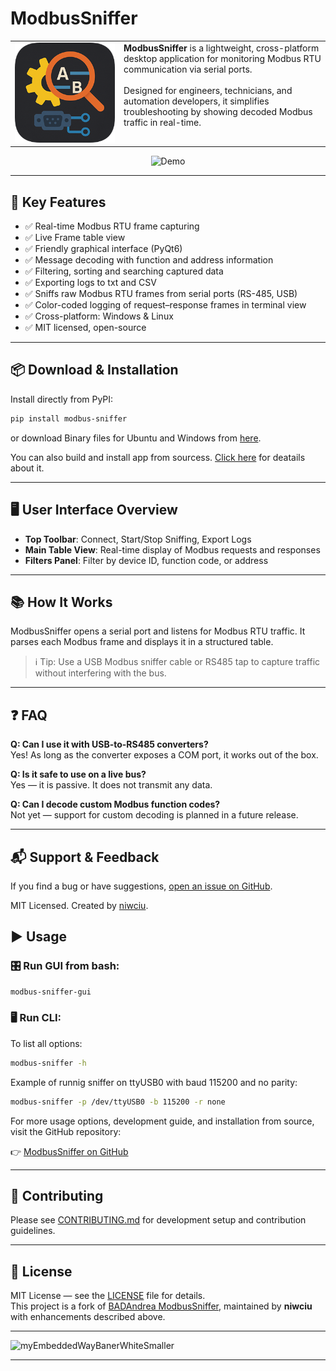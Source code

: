 
# ModbusSniffer




<table style="width: 100%; border: none; align:center">
<tr>
  </td>
    <td style="width: 160px; vertical-align: top;">
    <img src="./img/icon-4.png" alt="ModbusSniffer logo">
  </td>
  <td style="vertical-align: top;">
    <strong>ModbusSniffer</strong> is a lightweight, cross-platform desktop application for monitoring Modbus RTU communication via serial ports.<br><br>
    Designed for engineers, technicians, and automation developers, it simplifies troubleshooting by showing decoded Modbus traffic in real-time.

</tr>
</table>
<div align="center">
<img src="https://github.com/niwciu/ModbusSniffer/blob/main/doc/gui.gif?raw=true" alt="Demo" />
</div>

---

## 🚀 Key Features

- ✅ Real-time Modbus RTU frame capturing
- ✅ Live Frame table view
- ✅ Friendly graphical interface (PyQt6)
- ✅ Message decoding with function and address information
- ✅ Filtering, sorting and searching captured data
- ✅ Exporting logs to txt and CSV
- ✅ Sniffs raw Modbus RTU frames from serial ports (RS-485, USB)
- ✅ Color-coded logging of request–response frames in terminal view
- ✅ Cross-platform: Windows & Linux
- ✅ MIT licensed, open-source

---

## 📦 Download & Installation

Install directly from PyPI:

```bash
pip install modbus-sniffer
```
or download Binary files for Ubuntu and Windows from [here](https://github.com/niwciu/ModbusSniffer/releases).

You can also build and install app from sourcess. [Click here](https://github.com/niwciu/ModbusSniffer/blob/main/CONTRIBUTING.md#%EF%B8%8F-build--install)
 for deatails about it.



---

## 🖥️ User Interface Overview

- **Top Toolbar**: Connect, Start/Stop Sniffing, Export Logs
- **Main Table View**: Real-time display of Modbus requests and responses
- **Filters Panel**: Filter by device ID, function code, or address

---

## 📚 How It Works

ModbusSniffer opens a serial port and listens for Modbus RTU traffic. It parses each Modbus frame and displays it in a structured table.

> ℹ️ Tip: Use a USB Modbus sniffer cable or RS485 tap to capture traffic without interfering with the bus.

---

## ❓ FAQ

**Q: Can I use it with USB-to-RS485 converters?**  
Yes! As long as the converter exposes a COM port, it works out of the box.

**Q: Is it safe to use on a live bus?**  
Yes — it is passive. It does not transmit any data.

**Q: Can I decode custom Modbus function codes?**  
Not yet — support for custom decoding is planned in a future release.

---

## 📬 Support & Feedback

If you find a bug or have suggestions, [open an issue on GitHub](https://github.com/niwciu/ModbusSniffer/issues).

MIT Licensed. Created by [niwciu](https://github.com/niwciu).




## ▶️ Usage

### 🎛️ Run GUI from bash:

```bash
modbus-sniffer-gui
```

### 🖥️ Run CLI:
To list all options:
```bash
modbus-sniffer -h
```


Example of runnig sniffer on ttyUSB0 with baud 115200 and no parity:
```bash
modbus-sniffer -p /dev/ttyUSB0 -b 115200 -r none
```

For more usage options, development guide, and installation from source, visit the GitHub repository:

👉 [ModbusSniffer on GitHub](https://github.com/niwciu/ModbusSniffer)

---
## 🤝 Contributing

Please see [CONTRIBUTING.md](https://github.com/niwciu/ModbusSniffer/blob/main/CONTRIBUTING.md)
 for development setup and contribution guidelines.

---

## 📜 License

MIT License — see the [LICENSE](https://github.com/niwciu/ModbusSniffer/blob/main/LICENSE) file for details.  
This project is a fork of [BADAndrea ModbusSniffer](https://github.com/BADAndrea/ModbusSniffer), maintained by **niwciu** with enhancements described above.

---

<img src="https://github.com/user-attachments/assets/f4825882-e285-4e02-a75c-68fc86ff5716" alt="myEmbeddedWayBanerWhiteSmaller"/>

***
</div>